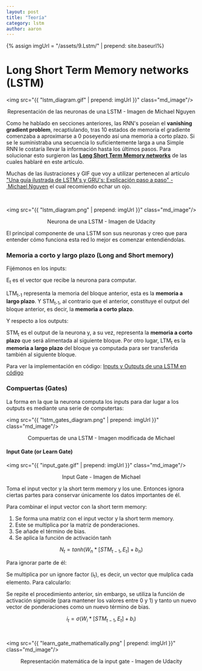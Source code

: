 ```yaml
---
layout: post
title: "Teoría"
category: lstm
author: aaron
---
```


{% assign imgUrl = "/assets/9.Lstm/" | prepend: site.baseurl%}

# Long Short Term Memory networks (LSTM)
<img src="{{ "lstm_diagram.gif" | prepend: imgUrl }}" class="md_image"/>

<p style="text-align:center">Representación de las neuronas de una LSTM - Imagen de Michael Nguyen</p>

Como he hablado en secciones anteriores, las RNN's poseían el **vanishing gradient problem**, recaptiulando, tras 10 estados de memoria el gradiente comenzaba a aproximarse a 0 poseyendo así una memoria a corto plazo. Si se le suministraba una secuencia lo suficientemente larga a una Simple RNN le costaría llevar la información hasta los últimos pasos. Para solucionar esto surgieron las <a href="https://www.bioinf.jku.at/publications/older/2604.pdf" target="_blank">**Long Short Term Memory networks**</a> de las cuales hablaré en este artículo.<br/>

Muchas de las ilustraciones y GIF que voy a utilizar pertenecen al artículo <a href="https://towardsdatascience.com/illustrated-guide-to-lstms-and-gru-s-a-step-by-step-explanation-44e9eb85bf21" target="_blank">"Una guía ilustrada de LSTM's y GRU's: Explicación paso a paso" - Michael Nguyen</a> el cual recomiendo echar un ojo.

<br/>

<img src="{{ "lstm_diagram.png" | prepend: imgUrl }}" class="md_image"/>

<p style="text-align:center">Neurona de una LSTM - Imagen de Udacity</p>

El principal componente de una LSTM son sus neuronas y creo que para entender cómo funciona esta red lo mejor es comenzar entendiéndolas.

### Memoria a corto y largo plazo (Long and Short memory)

Fijémonos en los inputs:

E<sub>t</sub> es el vector que recibe la neurona para computar.

LTM<sub>t-1</sub> representa la memoria del bloque anterior, esta es la **memoria a largo plazo**. Y STM<sub>t-1</sub>, al contrario que el anterior, constituye el output del bloque anterior, es decir, la **memoria a corto plazo**.

Y respecto a los outputs:

STM<sub>t</sub> es el output de la neurona y, a su vez, representa la **memoria a corto plazo** que será alimentada al siguiente bloque. Por otro lugar, LTM<sub>t</sub> es la **memoria a largo plazo** del bloque ya computada para ser transferida también al siguiente bloque.

Para ver la implementación en código: <a href="./Lstm-Inputs-Outputs" target="_blank">Inputs y Outputs de una LSTM en código</a>

### Compuertas (Gates)

La forma en la que la neurona computa los inputs para dar lugar a los outputs es mediante una serie de computertas:

<img src="{{ "lstm_gates_diagram.png" | prepend: imgUrl }}" class="md_image"/>

<p style="text-align:center">Compuertas de una LSTM - Imagen modificada de Michael</p>

#### Input Gate (or Learn Gate)

<img src="{{ "input_gate.gif" | prepend: imgUrl }}" class="md_image"/>

<p style="text-align:center">Input Gate - Imagen de Michael</p>

Toma el input vector y la short term memory y los une. Entonces ignora ciertas partes para conservar únicamente los datos importantes de él.

Para combinar el input vector con la short term memory:

1. Se forma una matriz con el input vector y la short term memory.
2. Este se multiplica por la matriz de ponderaciones.
3. Se añade el término de bias.
4. Se aplica la función de activación tanh

$$
N_t = tanh(W_n * [STM_{t-1}, E_t] + b_n)
$$

Para ignorar parte de él:

Se multiplica por un ignore factor (i<sub>t</sub>), es decir, un vector que mulplica cada elemento. Para calcularlo:

Se repite el procedimiento anterior, sin embargo, se utiliza la función de activación sigmoide (para mantener los valores entre 0 y 1) y tanto un nuevo vector de ponderaciones como un nuevo término de bias.


$$
i_t = \sigma(W_i * [STM_{t-1}, E_t] + b_i)
$$


<br/>

<img src="{{ "learn_gate_mathematically.png" | prepend: imgUrl }}" class="md_image"/>

<p style="text-align:center">Representación matemática de la input gate - Imagen de Udacity</p>